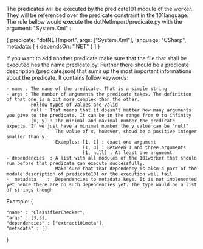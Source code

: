 The predicates will be executed by the predicate101 module of the worker. They will be referenced over the predicate constraint
in the 101language. The rule bellow would execute the dotNetImport/predicate.py with the argument: "System.Xml" :

 {
    predicate: "dotNETImport",
    args: ["System.Xml"],
    language: "CSharp",
    metadata: [
        {
            dependsOn: ".NET"
        }
    ]
}


If you want to add another predicate make sure that the file that shall be executed has the name predicate.py.
Further there should be a predicate description (predicate.json) that sums up the most important informations about the predicate.
It contains follow keywords:

    - name : The name of the predicate. That is a simple string
    - args : The number of arguments the predicate takes. The definition of that one is a bit more complex than the other.
             Follow types of values are valid
             null : That means that it doesn't matter how many arguments you give to the predicate. It can be in the range from 0 to infinity
             [x, y] : The minimal and maximal number the predicate expects. If we just have a minimal number the y value can be "null"
                      The value of x, however, shoud be a positive integer smaller than y.
                      Examples: [1, 1] : exact one argument
                                [1, 3] : Between 1 and three arguments
                                [1, null] : At least one argument
    - dependencies  : A list with all modules of the 101worker that should run before that predicate can execute successfully.
                      Make sure that that dependency is also a part of the module description of predicate101 or the execution will fail
    -  metadata    :  Dependencies to metadata keys. It is not implemented yet hence there are no such dependencies yet. The type would be a list of strings though


Example:
{

	"name" : "ClassifierChecker",
	"args" : [3,3],
	"dependencies" : ["extract101meta"],
	"metadata" : []

}